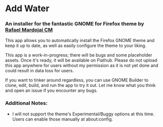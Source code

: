 # Add Water
### An installer for the fantastic GNOME for Firefox theme by [Rafael Mardojai CM](https://github.com/rafaelmardojai/firefox-gnome-theme)

This app allows you to automatically install the Firefox GNOME theme and keep it up to date, as well as easily configure the theme to your liking.

This app is a work-in-progress; there will be bugs and some placeholder assets. Once it's ready, it will be available on Flathub.
Please do not upload this app anywhere for users without my permission as it is not yet done and could result in data loss for users.

If you want to tinker around regardless, you can use GNOME Builder to clone, edit, build, and run the app to try it out.
Let me know what you think and open an issue if you encounter any bugs.


### Additional Notes:
* I will not support the theme's Experimental/Buggy options at this time. Users can enable those manually at about:config.

